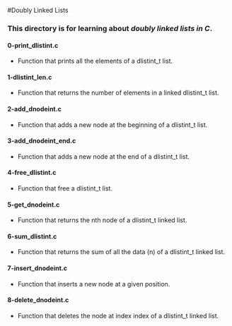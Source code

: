 #Doubly Linked Lists
### This directory is for learning about _doubly linked lists in C_.

#### 0-print_dlistint.c
* Function that prints all the elements of a dlistint_t list.

#### 1-dlistint_len.c
* Function that returns the number of elements in a linked dlistint_t list.

#### 2-add_dnodeint.c
* Function that adds a new node at the beginning of a dlistint_t list.

#### 3-add_dnodeint_end.c
* Function that adds a new node at the end of a dlistint_t list.

#### 4-free_dlistint.c
* Function that free a dlistint_t list.

#### 5-get_dnodeint.c
* Function that returns the nth node of a dlistint_t linked list.

#### 6-sum_dlistint.c
* Function that returns the sum of all the data (n) of a dlistint_t linked list.

#### 7-insert_dnodeint.c
* Function that inserts a new node at a given position.

#### 8-delete_dnodeint.c
* Function that deletes the node at index index of a dlistint_t linked list.

